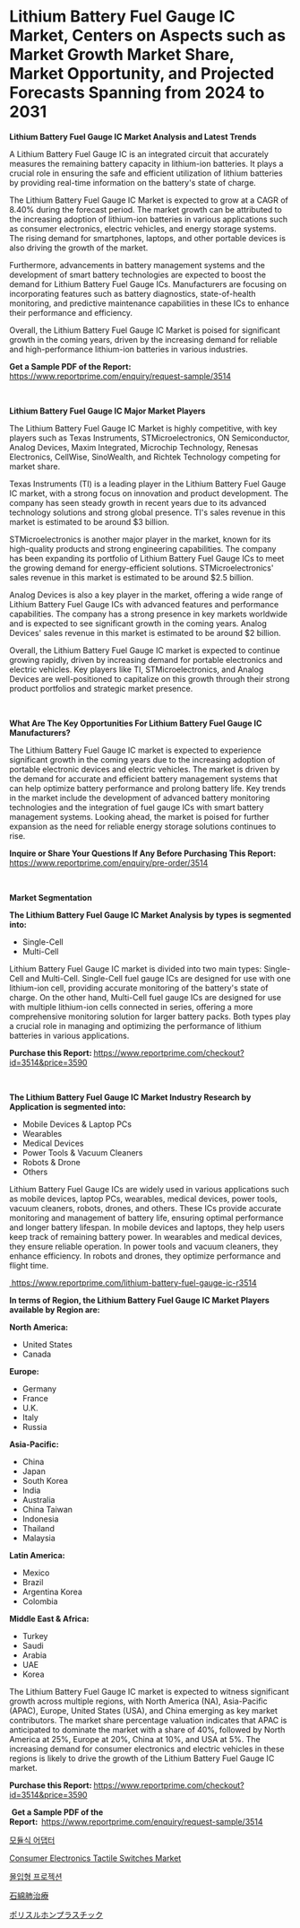 <p><h1>Lithium Battery Fuel Gauge IC Market, Centers on Aspects such as Market Growth Market Share, Market Opportunity, and Projected Forecasts Spanning from 2024 to 2031</h1></p><p><strong>Lithium Battery Fuel Gauge IC Market Analysis and Latest Trends</strong></p>
<p><p>A Lithium Battery Fuel Gauge IC is an integrated circuit that accurately measures the remaining battery capacity in lithium-ion batteries. It plays a crucial role in ensuring the safe and efficient utilization of lithium batteries by providing real-time information on the battery's state of charge.</p><p>The Lithium Battery Fuel Gauge IC Market is expected to grow at a CAGR of 8.40% during the forecast period. The market growth can be attributed to the increasing adoption of lithium-ion batteries in various applications such as consumer electronics, electric vehicles, and energy storage systems. The rising demand for smartphones, laptops, and other portable devices is also driving the growth of the market.</p><p>Furthermore, advancements in battery management systems and the development of smart battery technologies are expected to boost the demand for Lithium Battery Fuel Gauge ICs. Manufacturers are focusing on incorporating features such as battery diagnostics, state-of-health monitoring, and predictive maintenance capabilities in these ICs to enhance their performance and efficiency.</p><p>Overall, the Lithium Battery Fuel Gauge IC Market is poised for significant growth in the coming years, driven by the increasing demand for reliable and high-performance lithium-ion batteries in various industries.</p></p>
<p><strong>Get a Sample PDF of the Report:&nbsp;</strong> <a href="https://www.reportprime.com/enquiry/request-sample/3514">https://www.reportprime.com/enquiry/request-sample/3514</a></p>
<p>&nbsp;</p>
<p><strong>Lithium Battery Fuel Gauge IC Major Market Players</strong></p>
<p><p>The Lithium Battery Fuel Gauge IC Market is highly competitive, with key players such as Texas Instruments, STMicroelectronics, ON Semiconductor, Analog Devices, Maxim Integrated, Microchip Technology, Renesas Electronics, CellWise, SinoWealth, and Richtek Technology competing for market share.</p><p>Texas Instruments (TI) is a leading player in the Lithium Battery Fuel Gauge IC market, with a strong focus on innovation and product development. The company has seen steady growth in recent years due to its advanced technology solutions and strong global presence. TI's sales revenue in this market is estimated to be around $3 billion.</p><p>STMicroelectronics is another major player in the market, known for its high-quality products and strong engineering capabilities. The company has been expanding its portfolio of Lithium Battery Fuel Gauge ICs to meet the growing demand for energy-efficient solutions. STMicroelectronics' sales revenue in this market is estimated to be around $2.5 billion.</p><p>Analog Devices is also a key player in the market, offering a wide range of Lithium Battery Fuel Gauge ICs with advanced features and performance capabilities. The company has a strong presence in key markets worldwide and is expected to see significant growth in the coming years. Analog Devices' sales revenue in this market is estimated to be around $2 billion.</p><p>Overall, the Lithium Battery Fuel Gauge IC market is expected to continue growing rapidly, driven by increasing demand for portable electronics and electric vehicles. Key players like TI, STMicroelectronics, and Analog Devices are well-positioned to capitalize on this growth through their strong product portfolios and strategic market presence.</p></p>
<p>&nbsp;</p>
<p><strong>What Are The Key Opportunities For Lithium Battery Fuel Gauge IC Manufacturers?</strong></p>
<p><p>The Lithium Battery Fuel Gauge IC market is expected to experience significant growth in the coming years due to the increasing adoption of portable electronic devices and electric vehicles. The market is driven by the demand for accurate and efficient battery management systems that can help optimize battery performance and prolong battery life. Key trends in the market include the development of advanced battery monitoring technologies and the integration of fuel gauge ICs with smart battery management systems. Looking ahead, the market is poised for further expansion as the need for reliable energy storage solutions continues to rise.</p></p>
<p><strong>Inquire or Share Your Questions If Any Before Purchasing This Report:</strong> <a href="https://www.reportprime.com/enquiry/pre-order/3514">https://www.reportprime.com/enquiry/pre-order/3514</a></p>
<p>&nbsp;</p>
<p><strong>Market Segmentation</strong></p>
<p><strong>The Lithium Battery Fuel Gauge IC Market Analysis by types is segmented into:</strong></p>
<p><ul><li>Single-Cell</li><li>Multi-Cell</li></ul></p>
<p><p>Lithium Battery Fuel Gauge IC market is divided into two main types: Single-Cell and Multi-Cell. Single-Cell fuel gauge ICs are designed for use with one lithium-ion cell, providing accurate monitoring of the battery's state of charge. On the other hand, Multi-Cell fuel gauge ICs are designed for use with multiple lithium-ion cells connected in series, offering a more comprehensive monitoring solution for larger battery packs. Both types play a crucial role in managing and optimizing the performance of lithium batteries in various applications.</p></p>
<p><strong>Purchase this Report:&nbsp;</strong><a href="https://www.reportprime.com/checkout?id=3514&price=3590">https://www.reportprime.com/checkout?id=3514&price=3590</a></p>
<p>&nbsp;</p>
<p><strong>The Lithium Battery Fuel Gauge IC Market Industry Research by Application is segmented into:</strong></p>
<p><ul><li>Mobile Devices & Laptop PCs</li><li>Wearables</li><li>Medical Devices</li><li>Power Tools & Vacuum Cleaners</li><li>Robots & Drone</li><li>Others</li></ul></p>
<p><p>Lithium Battery Fuel Gauge ICs are widely used in various applications such as mobile devices, laptop PCs, wearables, medical devices, power tools, vacuum cleaners, robots, drones, and others. These ICs provide accurate monitoring and management of battery life, ensuring optimal performance and longer battery lifespan. In mobile devices and laptops, they help users keep track of remaining battery power. In wearables and medical devices, they ensure reliable operation. In power tools and vacuum cleaners, they enhance efficiency. In robots and drones, they optimize performance and flight time.</p></p>
<p><a href="https://www.reportprime.com/lithium-battery-fuel-gauge-ic-r3514">&nbsp;https://www.reportprime.com/lithium-battery-fuel-gauge-ic-r3514</a></p>
<p><strong>In terms of Region, the Lithium Battery Fuel Gauge IC Market Players available by Region are:</strong></p>
<p>
    <p> <strong> North America: </strong>
        <ul>
            <li>United States</li>
            <li>Canada</li>
        </ul>
        </p> 
    <p> <strong> Europe: </strong>
        <ul>
            <li>Germany</li>
            <li>France</li>
            <li>U.K.</li>
            <li>Italy</li>
            <li>Russia</li>
        </ul>
        </p> 
    <p> <strong> Asia-Pacific: </strong>
        <ul>
            <li>China</li>
            <li>Japan</li>
            <li>South Korea</li>
            <li>India</li>
            <li>Australia</li>
            <li>China Taiwan</li>
            <li>Indonesia</li>
            <li>Thailand</li>
            <li>Malaysia</li>
        </ul>
        </p> 
    <p> <strong> Latin America: </strong>
        <ul>
            <li>Mexico</li>
            <li>Brazil</li>
            <li>Argentina Korea</li>
            <li>Colombia</li>
        </ul>
        </p> 
    <p> <strong> Middle East & Africa: </strong>
        <ul>
            <li>Turkey</li>
            <li>Saudi</li>
            <li>Arabia</li>
            <li>UAE</li>
            <li>Korea</li>
        </ul>
    </p>
    </p>
<p><p>The Lithium Battery Fuel Gauge IC market is expected to witness significant growth across multiple regions, with North America (NA), Asia-Pacific (APAC), Europe, United States (USA), and China emerging as key market contributors. The market share percentage valuation indicates that APAC is anticipated to dominate the market with a share of 40%, followed by North America at 25%, Europe at 20%, China at 10%, and USA at 5%. The increasing demand for consumer electronics and electric vehicles in these regions is likely to drive the growth of the Lithium Battery Fuel Gauge IC market.</p></p>
<p><strong>Purchase this Report: </strong><a href="https://www.reportprime.com/checkout?id=3514&price=3590">https://www.reportprime.com/checkout?id=3514&price=3590</a></p>
<p>&nbsp;<strong>Get a Sample PDF of the Report:&nbsp;&nbsp;</strong><a href="https://www.reportprime.com/enquiry/request-sample/3514">https://www.reportprime.com/enquiry/request-sample/3514</a></p>
<p><strong></strong></p>
<p><p><a href="https://github.com/shade463/Market-Research-Report-List-1/blob/main/682366269873.md">모듈식 어댑터</a></p><p><a href="https://github.com/wwwkeltoum/Market-Research-Report-List-3/blob/main/consumer-electronics-tactile-switches-market.md">Consumer Electronics Tactile Switches Market</a></p><p><a href="https://github.com/FelipeGrrady654556/Market-Research-Report-List-1/blob/main/440694869872.md">몰입형 프로젝션</a></p><p><a href="https://github.com/CieloStamm/Market-Research-Report-List-1/blob/main/169063273078.md">石綿肺治療</a></p><p><a href="https://github.com/nemesis2824/Market-Research-Report-List-1/blob/main/598724573077.md">ポリスルホンプラスチック</a></p></p>